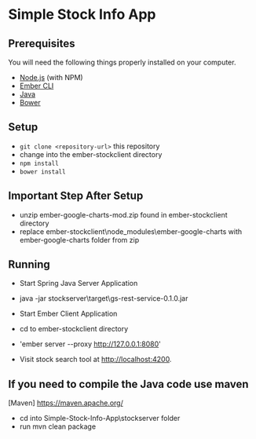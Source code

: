 # Simple Stock Info App

## Prerequisites

You will need the following things properly installed on your computer.

* [Node.js](http://nodejs.org/) (with NPM)
* [Ember CLI](http://ember-cli.com/)
* [Java](https://java.com/en/download/)
* [Bower](http://bower.io/)

## Setup
* `git clone <repository-url>` this repository
* change into the ember-stockclient directory
* `npm install`
* `bower install`

## Important Step After Setup

* unzip ember-google-charts-mod.zip found in ember-stockclient directory
* replace ember-stockclient\node_modules\ember-google-charts with ember-google-charts folder from zip

## Running 

* Start Spring Java Server Application
* java -jar stockserver\target\gs-rest-service-0.1.0.jar

* Start Ember Client Application
* cd to ember-stockclient directory
* 'ember server --proxy http://127.0.0.1:8080'
* Visit stock search tool at [http://localhost:4200](http://localhost:4200).

## If you need to compile the Java code use maven
[Maven] https://maven.apache.org/
* cd into Simple-Stock-Info-App\stockserver folder 
* run mvn clean package 
